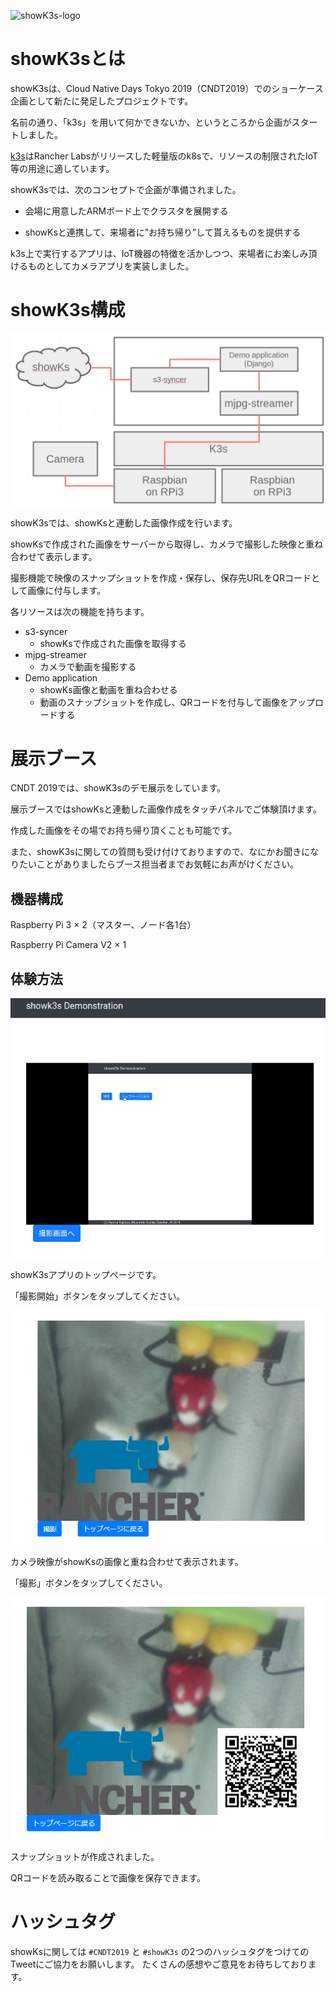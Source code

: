 ![showK3s-logo](./images/showK3s_logo.png)

# showK3sとは

showK3sは、Cloud Native Days Tokyo 2019（CNDT2019）でのショーケース企画として新たに発足したプロジェクトです。

名前の通り、「k3s」を用いて何かできないか、というところから企画がスタートしました。

[k3s](https://k3s.io/)はRancher Labsがリリースした軽量版のk8sで、リソースの制限されたIoT等の用途に適しています。

showK3sでは、次のコンセプトで企画が準備されました。

- 会場に用意したARMボード上でクラスタを展開する

- showKsと連携して、来場者に”お持ち帰り”して貰えるものを提供する

k3s上で実行するアプリは、IoT機器の特徴を活かしつつ、来場者にお楽しみ頂けるものとしてカメラアプリを実装しました。

# showK3s構成

![showk3s-arch](./images/showk3s-arch.png)

showK3sでは、showKsと連動した画像作成を行います。

showKsで作成された画像をサーバーから取得し、カメラで撮影した映像と重ね合わせて表示します。

撮影機能で映像のスナップショットを作成・保存し、保存先URLをQRコードとして画像に付与します。

各リソースは次の機能を持ちます。

- s3-syncer
  - showKsで作成された画像を取得する
- mjpg-streamer
  - カメラで動画を撮影する
- Demo application
  - showKs画像と動画を重ね合わせる
  - 動画のスナップショットを作成し、QRコードを付与して画像をアップロードする

# 展示ブース

CNDT 2019では、showK3sのデモ展示をしています。

展示ブースではshowKsと連動した画像作成をタッチパネルでご体験頂けます。

作成した画像をその場でお持ち帰り頂くことも可能です。

また、showK3sに関しての質問も受け付けておりますので、なにかお聞きになりたいことがありましたらブース担当者までお気軽にお声がけください。

## 機器構成

Raspberry Pi 3 × 2（マスター、ノード各1台）

Raspberry Pi Camera V2 × 1

## 体験方法

![showk3s-top](./images/showk3s-top.png)

showK3sアプリのトップページです。

「撮影開始」ボタンをタップしてください。

![showk3s-stream](./images/showk3s-stream.png)

カメラ映像がshowKsの画像と重ね合わせて表示されます。

「撮影」ボタンをタップしてください。

![showk3s-snapshot](./images/showk3s-snapshot.png)

スナップショットが作成されました。

QRコードを読み取ることで画像を保存できます。

# ハッシュタグ

showKsに関しては `#CNDT2019` と `#showK3s` の2つのハッシュタグをつけてのTweetにご協力をお願いします。
たくさんの感想やご意見をお待ちしております。
